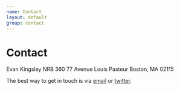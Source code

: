 ```yaml
---
name: Contact
layout: default
group: contact
---
```


<h1 class="page-header text-center"> Contact </h1>

Evan Kingsley
NRB 360
77 Avenue Louis Pasteur
Boston, MA 02115

The best way to get in touch is via [email](mailto:evan_kingsley@hms.harvard.edu) or [twitter](http://twitter.com/kingsleyevan).
